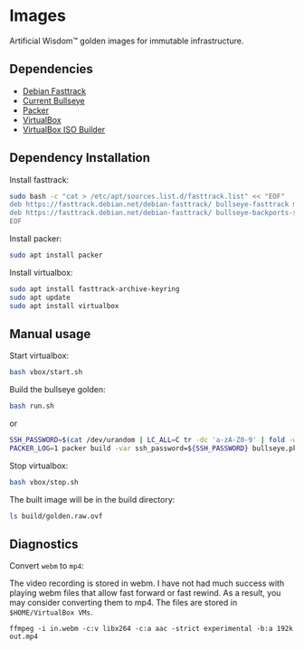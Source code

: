 # Images
Artificial Wisdom™ golden images for immutable infrastructure.

## Dependencies

- [Debian Fasttrack](https://fasttrack.debian.net/)
- [Current Bullseye](https://cdimage.debian.org/debian-cd/11.6.0/amd64/iso-cd/)
- [Packer](https://developer.hashicorp.com/packer)
- [VirtualBox](https://wiki.debian.org/VirtualBox#Debian_10_.22Buster.22_and_Debian_11_.22Bullseye.22)
- [VirtualBox ISO Builder](https://developer.hashicorp.com/packer/plugins/builders/virtualbox/iso)

## Dependency Installation

Install fasttrack:

```bash
sudo bash -c "cat > /etc/apt/sources.list.d/fasttrack.list" << "EOF"
deb https://fasttrack.debian.net/debian-fasttrack/ bullseye-fasttrack main contrib" > /etc/sources.list.d
deb https://fasttrack.debian.net/debian-fasttrack/ bullseye-backports-staging main contrib
EOF
```

Install packer:

```bash
sudo apt install packer
```

Install virtualbox:

```bash
sudo apt install fasttrack-archive-keyring
sudo apt update
sudo apt install virtualbox
```

## Manual usage

Start virtualbox:

```bash
bash vbox/start.sh
```

Build the bullseye golden:

```bash
bash run.sh
```

or

```bash
SSH_PASSWORD=$(cat /dev/urandom | LC_ALL=C tr -dc 'a-zA-Z0-9' | fold -w 32 | head -n 1)
PACKER_LOG=1 packer build -var ssh_password=${SSH_PASSWORD} bullseye.pkr.hcl
```

Stop virtualbox:

```bash
bash vbox/stop.sh
```

The built image will be in the build directory:

```bash
ls build/golden.raw.ovf
```

## Diagnostics

Convert `webm` to `mp4`:

The video recording is stored in webm. I have not had much success with playing webm
files that allow fast forward or fast rewind. As a result, you may consider
converting them to mp4. The files are stored in `$HOME/VirtualBox VMs`.

```
ffmpeg -i in.webm -c:v libx264 -c:a aac -strict experimental -b:a 192k out.mp4
```
